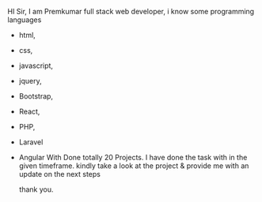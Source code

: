 HI Sir,
I am Premkumar full stack web developer, i know some programming languages 
  * html,
  * css,
  * javascript,
  * jquery,
  * Bootstrap,
  * React,
  * PHP,
  * Laravel
  * Angular
    With Done totally 20 Projects. I have done the task with in the given timeframe.
    kindly take a look  at the project & provide me with an update on the next steps

    thank you.
